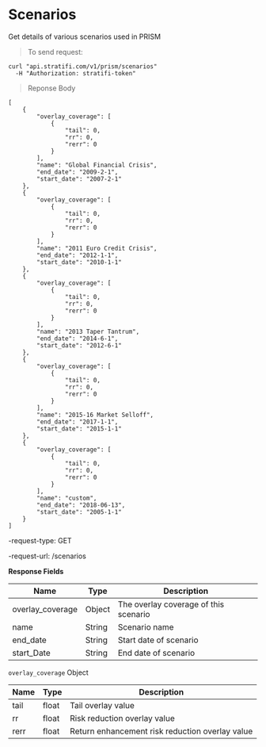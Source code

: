 # Scenarios
Get details of various scenarios used in PRISM

> To send request:

```shell
curl "api.stratifi.com/v1/prism/scenarios"
  -H "Authorization: stratifi-token"
```

> Reponse Body

```shell
[
    {
        "overlay_coverage": [
            {
                "tail": 0,
                "rr": 0,
                "rerr": 0
            }
        ],
        "name": "Global Financial Crisis",
        "end_date": "2009-2-1",
        "start_date": "2007-2-1"
    },
    {
        "overlay_coverage": [
            {
                "tail": 0,
                "rr": 0,
                "rerr": 0
            }
        ],
        "name": "2011 Euro Credit Crisis",
        "end_date": "2012-1-1",
        "start_date": "2010-1-1"
    },
    {
        "overlay_coverage": [
            {
                "tail": 0,
                "rr": 0,
                "rerr": 0
            }
        ],
        "name": "2013 Taper Tantrum",
        "end_date": "2014-6-1",
        "start_date": "2012-6-1"
    },
    {
        "overlay_coverage": [
            {
                "tail": 0,
                "rr": 0,
                "rerr": 0
            }
        ],
        "name": "2015-16 Market Selloff",
        "end_date": "2017-1-1",
        "start_date": "2015-1-1"
    },
    {
        "overlay_coverage": [
            {
                "tail": 0,
                "rr": 0,
                "rerr": 0
            }
        ],
        "name": "custom",
        "end_date": "2018-06-13",
        "start_date": "2005-1-1"
    }
]
```

-request-type: GET

-request-url: /scenarios

**Response Fields**

Name | Type | Description
-----|------|------------
overlay_coverage | Object | The overlay coverage of this scenario
name | String | Scenario name
end_date | String | Start date of scenario
start_Date | String | End date of scenario

`overlay_coverage` Object

Name | Type | Description
-----|------|------------
tail | float | Tail overlay value
rr | float | Risk reduction overlay value
rerr | float | Return enhancement risk reduction overlay value


